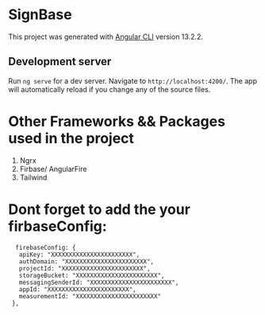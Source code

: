 # SignBase

This project was generated with [Angular CLI](https://github.com/angular/angular-cli) version 13.2.2.

## Development server

Run `ng serve` for a dev server. Navigate to `http://localhost:4200/`. The app will automatically reload if you change any of the source files.

#  Other Frameworks && Packages used in the project 
1. Ngrx
2. Firbase/ AngularFire
3. Tailwind

# Dont forget to add the your firbaseConfig:
 ```
   firebaseConfig: {
    apiKey: "XXXXXXXXXXXXXXXXXXXXXXX",
    authDomain: "XXXXXXXXXXXXXXXXXXXXXXX",
    projectId: "XXXXXXXXXXXXXXXXXXXXXXX",
    storageBucket: "XXXXXXXXXXXXXXXXXXXXXXX",
    messagingSenderId: "XXXXXXXXXXXXXXXXXXXXXXX",
    appId: "XXXXXXXXXXXXXXXXXXXXXXX",
    measurementId: "XXXXXXXXXXXXXXXXXXXXXXX"
  },
 ```